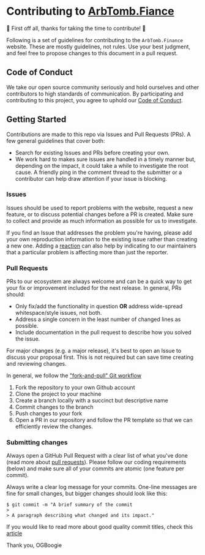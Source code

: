 # Contributing to [ArbTomb.Fiance](https://ArbTomb.finance)

🎉 First off all, thanks for taking the time to contribute! 🎉

Following is a set of guidelines for contributing to the `ArbTomb.Finance` website. These are mostly guidelines, not rules. Use your best judgment, and feel free to propose changes to this document in a pull request.

## Code of Conduct

We take our open source community seriously and hold ourselves and other contributors to high standards of communication. By participating and contributing to this project, you agree to uphold our [Code of Conduct](#code-of-conduct).

## Getting Started

Contributions are made to this repo via Issues and Pull Requests (PRs). A few general guidelines that cover both:

- Search for existing Issues and PRs before creating your own.
- We work hard to makes sure issues are handled in a timely manner but, depending on the impact, it could take a while to investigate the root cause. A friendly ping in the comment thread to the submitter or a contributor can help draw attention if your issue is blocking.

### Issues

Issues should be used to report problems with the website, request a new feature, or to discuss potential changes before a PR is created. Make sure to collect and provide as much information as possible for us to investigate.

If you find an Issue that addresses the problem you're having, please add your own reproduction information to the existing issue rather than creating a new one. Adding a [reaction](https://github.blog/2016-03-10-add-reactions-to-pull-requests-issues-and-comments/) can also help by indicating to our maintainers that a particular problem is affecting more than just the reporter.

### Pull Requests

PRs to our ecosystem are always welcome and can be a quick way to get your fix or improvement included for the next release. In general, PRs should:

- Only fix/add the functionality in question **OR** address wide-spread whitespace/style issues, not both.
- Address a single concern in the least number of changed lines as possible.
- Include documentation in the pull request to describe how you solved the issue.

For major changes (e.g. a major release), it's best to open an Issue to discuss your proposal first. This is not required but can save time creating and reviewing changes.

In general, we follow the ["fork-and-pull" Git workflow](https://gist.github.com/Chaser324/ce0505fbed06b947d962)

1. Fork the repository to your own Github account
2. Clone the project to your machine
3. Create a branch locally with a succinct but descriptive name
4. Commit changes to the branch
5. Push changes to your fork
6. Open a PR in our repository and follow the PR template so that we can efficiently review the changes.

### Submitting changes

Always open a GitHub Pull Request with a clear list of what you've done (read more about [pull requests](http://help.github.com/pull-requests/)). Please follow our coding requirements (below) and make sure all of your commits are atomic (one feature per commit).

Always write a clear log message for your commits. One-line messages are fine for small changes, but bigger changes should look like this:

    $ git commit -m "A brief summary of the commit
    >
    > A paragraph describing what changed and its impact."

If you would like to read more about good quality commit titles, check this [article](https://chris.beams.io/posts/git-commit/)

Thank you,
OGBoogie
